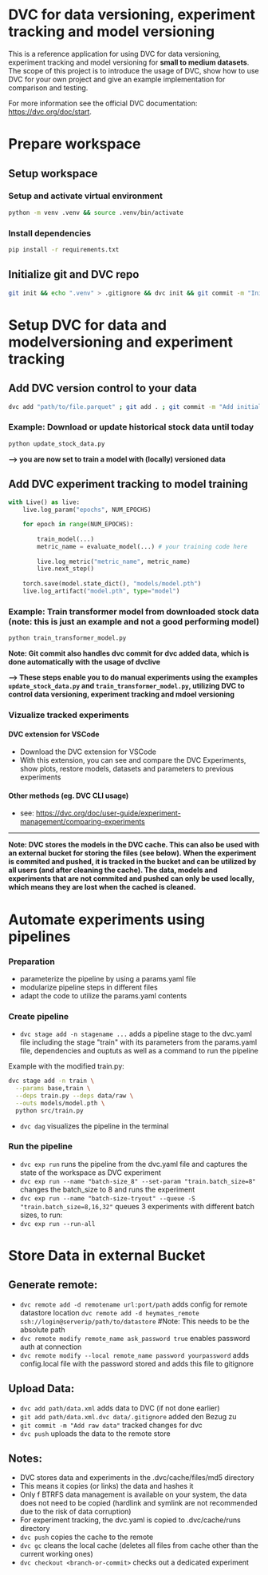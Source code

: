# DVC for data versioning, experiment tracking and model versioning
This is a reference application for using DVC for data versioning, experiment tracking and model versioning for **small to medium datasets**. The scope of this project is to introduce the usage of DVC, show how to use DVC for your own project and give an example implementation for comparison and testing. 

For more information see the official DVC documentation: https://dvc.org/doc/start.

# Prepare workspace
## Setup workspace
### Setup and activate virtual environment
```bash
python -m venv .venv && source .venv/bin/activate
```
### Install dependencies
```bash
pip install -r requirements.txt
```

## Initialize git and DVC repo
```bash
git init && echo ".venv" > .gitignore && dvc init && git commit -m "Initialize git and DVC
```

# Setup DVC for data and modelversioning and experiment tracking
## Add DVC version control to your data
```bash
dvc add "path/to/file.parquet" ; git add . ; git commit -m "Add initial dataset to DVC" # Add your datapath here
```

### Example: Download or update historical stock data until today
```bash
python update_stock_data.py
```

**--> you are now set to train a model with (locally) versioned data**

## Add DVC experiment tracking to model training
```python
with Live() as live:
    live.log_param("epochs", NUM_EPOCHS)

    for epoch in range(NUM_EPOCHS):
        
        train_model(...)
        metric_name = evaluate_model(...) # your training code here
        
        live.log_metric("metric_name", metric_name)
        live.next_step()
    
    torch.save(model.state_dict(), "models/model.pth")
    live.log_artifact("model.pth", type="model")
```
### Example: Train transformer model from downloaded stock data (note: this is just an example and not a good performing model)
```bash
python train_transformer_model.py
```
**Note: Git commit also handles dvc commit for dvc added data, which is done automatically with the usage of dvclive**

**--> These steps enable you to do manual experiments using the examples `update_stock_data.py` and `train_transformer_model.py`, utilizing DVC to control data versioning, experiment tracking and mdoel versioning**

### Vizualize tracked experiments
#### DVC extension for VSCode
- Download the DVC extension for VSCode
- With this extension, you can see and compare the DVC Experiments, show plots, restore models, datasets and parameters to previous experiments
#### Other methods (eg. DVC CLI usage)
- see: https://dvc.org/doc/user-guide/experiment-management/comparing-experiments
 
---

**Note: DVC stores the models in the DVC cache. This can also be used with an external bucket for storing the files (see below). When the experiment is commited and pushed, it is tracked in the bucket and can be utilized by all users (and after cleaning the cache). The data, models and experiments that are not commited and pushed can only be used locally, which means they are lost when the cached is cleaned.**

# Automate experiments using pipelines 
### Preparation 
- parameterize the pipeline by using a params.yaml file
- modularize pipeline steps in different files 
- adapt the code to utilize the params.yaml contents

### Create pipeline
- `dvc stage add -n stagename ...` adds a pipeline stage to the dvc.yaml file including the stage "train" with its parameters from the params.yaml file, dependencies and ouptuts as well as a command to run the pipeline

Example with the modified train.py:

```bash
dvc stage add -n train \
  --params base,train \
  --deps train.py --deps data/raw \
  --outs models/model.pth \
  python src/train.py
```
- `dvc dag` visualizes the pipeline in the terminal

### Run the pipeline
- `dvc exp run` runs the pipeline from the dvc.yaml file and captures the state of the workspace as DVC experiment 
- `dvc exp run --name "batch-size_8" --set-param "train.batch_size=8"` changes the batch_size to 8 and runs the experiment
- `dvc exp run --name "batch-size-tryout" --queue -S "train.batch_size=8,16,32"` queues 3 experiments with different batch sizes, to run: 
- `dvc exp run --run-all`

# Store Data in external Bucket 
## Generate  remote:
- ```dvc remote add -d remotename url:port/path``` adds config for remote datastore location ```dvc remote add -d heymates_remote ssh://login@serverip/path/to/datastore``` #Note: This needs to be the absolute path
- ```dvc remote modify remote_name ask_password true``` enables password auth at connection
- `dvc remote modify --local remote_name password yourpassword` adds config.local file with the password stored and adds this file to gitignore

## Upload Data:
- ```dvc add path/data.xml``` adds data to DVC (if not done earlier)
- ```git add path/data.xml.dvc data/.gitignore``` added den Bezug zu 
- ```git commit -m "Add raw data"``` tracked changes for dvc
- ```dvc push``` uploads the data to the remote store


## Notes:
- DVC stores data and experiments in the .dvc/cache/files/md5 directory 
- This means it copies (or links) the data and hashes it
- Only f BTRFS data management is available on your system, the data does not need to be copied (hardlink and symlink are not recommended due to the risk of data corruption)
- For experiment tracking, the dvc.yaml is copied to .dvc/cache/runs directory
- `dvc push` copies the cache to the remote 
- `dvc gc` cleans the local cache (deletes all files from cache other than the current working ones)
- `dvc checkout <branch-or-commit>` checks out a dedicated experiment